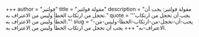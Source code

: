 +++
author = "فولتير"
title = "مقولة فولتير"
description = "مقولة فولتير: يجب أن تخجل من ارتكاب الخطأ وليس من الاعتراف به."
quote = '''يجب أن تخجل من ارتكاب الخطأ وليس من الاعتراف به.''' 
slug = "يجب-أن-تخجل-من-ارتكاب-الخطأ-وليس-من-الاعتراف-به"
+++
يجب أن تخجل من ارتكاب الخطأ وليس من الاعتراف به.
